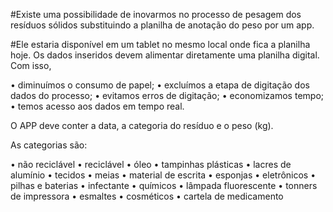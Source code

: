 #Existe uma possibilidade de inovarmos no processo de pesagem dos resíduos sólidos substituindo a planilha de anotação do peso por um app.

#Ele estaria disponível em um tablet no mesmo local onde fica a planilha hoje. Os dados inseridos devem alimentar diretamente uma planilha digital. Com isso,

• diminuímos o consumo de papel;
• excluímos a etapa de digitação dos dados do processo;
• evitamos erros de digitação;
• economizamos tempo;
• temos acesso aos dados em tempo real.

O APP deve conter a data, a categoria do resíduo e o peso (kg).

As categorias são:

• não reciclável
• reciclável
• óleo
• tampinhas plásticas
• lacres de alumínio
• tecidos
• meias
• material de escrita
• esponjas
• eletrônicos
• pilhas e baterias
• infectante
• químicos
• lâmpada fluorescente
• tonners de impressora
• esmaltes
• cosméticos
• cartela de medicamento